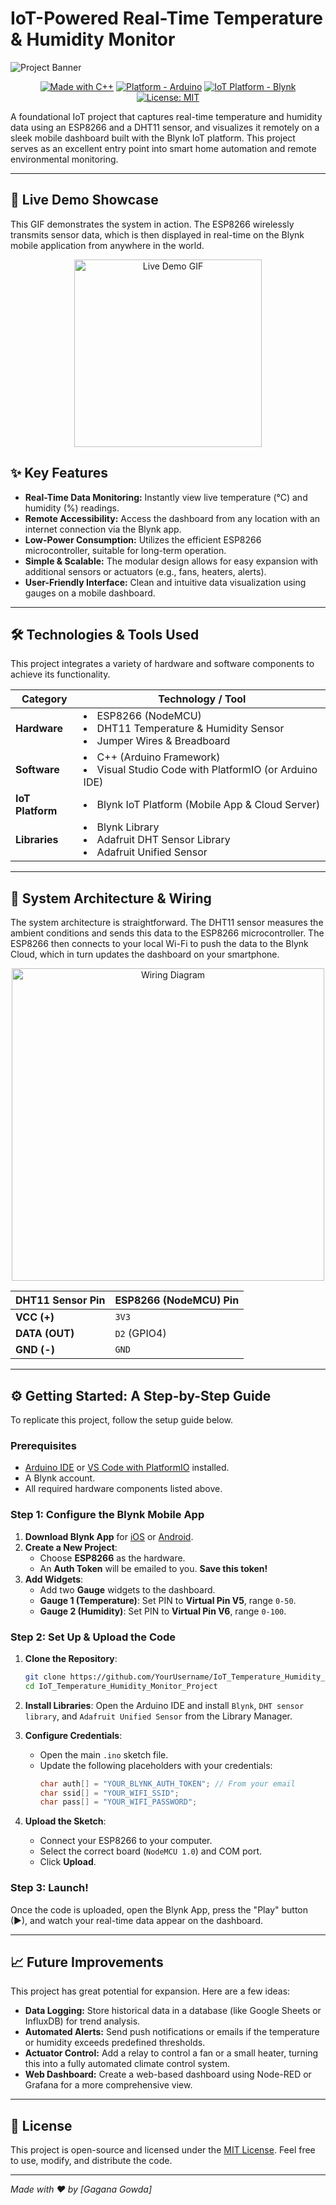 # IoT-Powered Real-Time Temperature & Humidity Monitor

![Project Banner](https://user-images.githubusercontent.com/26179770/147238274-02621683-0571-4752-9576-65563a365451.png) <!-- You can create a simple banner using Canva or another tool -->

<div align="center">

[![Made with C++](https://img.shields.io/badge/Made%20with-C%2B%2B-00599C.svg?style=for-the-badge&logo=cplusplus)](https://isocpp.org/)
[![Platform - Arduino](https://img.shields.io/badge/Platform-Arduino-00979D.svg?style=for-the-badge&logo=arduino)](https://www.arduino.cc/)
[![IoT Platform - Blynk](https://img.shields.io/badge/IoT%20Platform-Blynk-2CD97B.svg?style=for-the-badge&logo=blynk)](https://blynk.io/)
[![License: MIT](https://img.shields.io/badge/License-MIT-yellow.svg?style=for-the-badge)](https://opensource.org/licenses/MIT)

</div>

A foundational IoT project that captures real-time temperature and humidity data using an ESP8266 and a DHT11 sensor, and visualizes it remotely on a sleek mobile dashboard built with the Blynk IoT platform. This project serves as an excellent entry point into smart home automation and remote environmental monitoring.

---

## 🚀 Live Demo Showcase

This GIF demonstrates the system in action. The ESP8266 wirelessly transmits sensor data, which is then displayed in real-time on the Blynk mobile application from anywhere in the world.

<p align="center">
  <img src="assets/live-demo.gif" alt="Live Demo GIF" width="300"/>
</p>
<!-- To create this: Record your phone screen while the Blynk app is running and convert the video to a GIF using a site like ezgif.com. Place the GIF in an 'assets' folder. -->


## ✨ Key Features

- **Real-Time Data Monitoring:** Instantly view live temperature (°C) and humidity (%) readings.
- **Remote Accessibility:** Access the dashboard from any location with an internet connection via the Blynk app.
- **Low-Power Consumption:** Utilizes the efficient ESP8266 microcontroller, suitable for long-term operation.
- **Simple & Scalable:** The modular design allows for easy expansion with additional sensors or actuators (e.g., fans, heaters, alerts).
- **User-Friendly Interface:** Clean and intuitive data visualization using gauges on a mobile dashboard.

---

## 🛠️ Technologies & Tools Used

This project integrates a variety of hardware and software components to achieve its functionality.

| Category          | Technology / Tool                                                                       |
| ----------------- | --------------------------------------------------------------------------------------- |
| **Hardware**      | <li>ESP8266 (NodeMCU)</li><li>DHT11 Temperature & Humidity Sensor</li><li>Jumper Wires & Breadboard</li> |
| **Software**      | <li>C++ (Arduino Framework)</li><li>Visual Studio Code with PlatformIO (or Arduino IDE)</li> |
| **IoT Platform**  | <li>Blynk IoT Platform (Mobile App & Cloud Server)</li>                                |
| **Libraries**     | <li>Blynk Library</li><li>Adafruit DHT Sensor Library</li><li>Adafruit Unified Sensor</li> |

---

## 🔧 System Architecture & Wiring

The system architecture is straightforward. The DHT11 sensor measures the ambient conditions and sends this data to the ESP8266 microcontroller. The ESP8266 then connects to your local Wi-Fi to push the data to the Blynk Cloud, which in turn updates the dashboard on your smartphone.

<p align="center">
  <img src="assets/wiring-diagram.png" alt="Wiring Diagram" width="500"/>
</p>
<!-- Create a simple wiring diagram using a tool like Fritzing.org and save it in your 'assets' folder. -->

| DHT11 Sensor Pin | ESP8266 (NodeMCU) Pin |
| ---------------- | --------------------- |
| **VCC (+)**      | `3V3`                 |
| **DATA (OUT)**   | `D2` (GPIO4)          |
| **GND (-)**      | `GND`                 |

---

## ⚙️ Getting Started: A Step-by-Step Guide

To replicate this project, follow the setup guide below.

### Prerequisites

- [Arduino IDE](https://www.arduino.cc/en/software) or [VS Code with PlatformIO](https://platformio.org/) installed.
- A Blynk account.
- All required hardware components listed above.

### Step 1: Configure the Blynk Mobile App

1.  **Download Blynk App** for [iOS](https://apps.apple.com/us/app/blynk-iot/id1559317869) or [Android](https://play.google.com/store/apps/details?id=io.blynk.app).
2.  **Create a New Project**:
    - Choose **ESP8266** as the hardware.
    - An **Auth Token** will be emailed to you. **Save this token!**
3.  **Add Widgets**:
    - Add two **Gauge** widgets to the dashboard.
    - **Gauge 1 (Temperature)**: Set PIN to **Virtual Pin V5**, range `0-50`.
    - **Gauge 2 (Humidity)**: Set PIN to **Virtual Pin V6**, range `0-100`.

### Step 2: Set Up & Upload the Code

1.  **Clone the Repository**:
    ```bash
    git clone https://github.com/YourUsername/IoT_Temperature_Humidity_Monitor_Project.git
    cd IoT_Temperature_Humidity_Monitor_Project
    ```
2.  **Install Libraries**: Open the Arduino IDE and install `Blynk`, `DHT sensor library`, and `Adafruit Unified Sensor` from the Library Manager.

3.  **Configure Credentials**:
    - Open the main `.ino` sketch file.
    - Update the following placeholders with your credentials:
      ```cpp
      char auth[] = "YOUR_BLYNK_AUTH_TOKEN"; // From your email
      char ssid[] = "YOUR_WIFI_SSID";
      char pass[] = "YOUR_WIFI_PASSWORD";
      ```
4.  **Upload the Sketch**:
    - Connect your ESP8266 to your computer.
    - Select the correct board (`NodeMCU 1.0`) and COM port.
    - Click **Upload**.

### Step 3: Launch!

Once the code is uploaded, open the Blynk App, press the "Play" button (▶), and watch your real-time data appear on the dashboard.

---

## 📈 Future Improvements

This project has great potential for expansion. Here are a few ideas:
- **Data Logging:** Store historical data in a database (like Google Sheets or InfluxDB) for trend analysis.
- **Automated Alerts:** Send push notifications or emails if the temperature or humidity exceeds predefined thresholds.
- **Actuator Control:** Add a relay to control a fan or a small heater, turning this into a fully automated climate control system.
- **Web Dashboard:** Create a web-based dashboard using Node-RED or Grafana for a more comprehensive view.

---

## 📄 License

This project is open-source and licensed under the [MIT License](LICENSE). Feel free to use, modify, and distribute the code.

---

*Made with ❤️ by [Gagana Gowda]*
